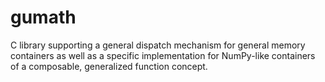 # gumath
C library supporting a general dispatch mechanism for general memory containers as well as a specific implementation for NumPy-like containers of a composable, generalized function concept.
